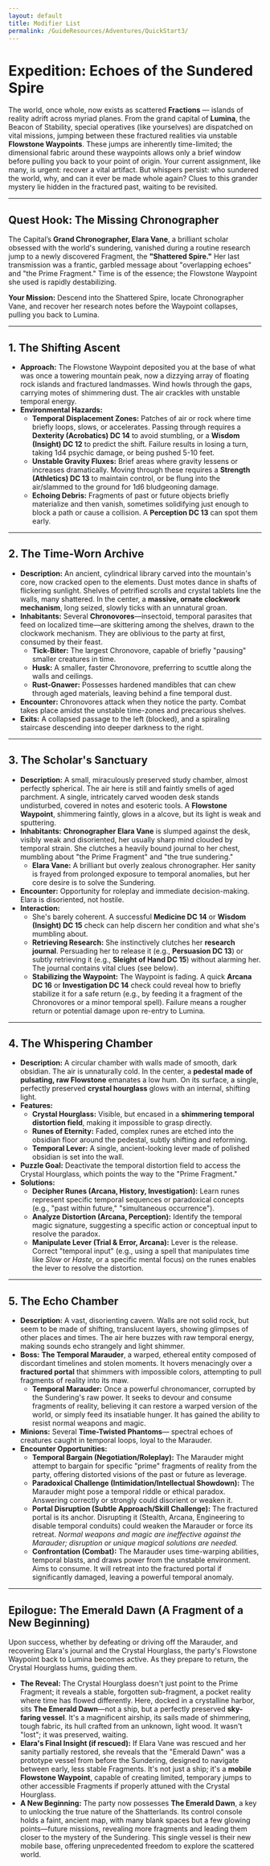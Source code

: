 ```yaml
---
layout: default
title: Modifier List
permalink: /GuideResources/Adventures/QuickStart3/
---
```

# Expedition: Echoes of the Sundered Spire

The world, once whole, now exists as scattered **Fractions** — islands of reality adrift across myriad planes. From the grand capital of **Lumina**, the Beacon of Stability, special operatives (like yourselves) are dispatched on vital missions, jumping between these fractured realities via unstable **Flowstone Waypoints**. These jumps are inherently time-limited; the dimensional fabric around these waypoints allows only a brief window before pulling you back to your point of origin. Your current assignment, like many, is urgent: recover a vital artifact. But whispers persist: who sundered the world, why, and can it ever be made whole again? Clues to this grander mystery lie hidden in the fractured past, waiting to be revisited.

---

## Quest Hook: The Missing Chronographer

The Capital’s **Grand Chronographer, Elara Vane**, a brilliant scholar obsessed with the world's sundering, vanished during a routine research jump to a newly discovered Fragment, the **"Shattered Spire."** Her last transmission was a frantic, garbled message about "overlapping echoes" and "the Prime Fragment." Time is of the essence; the Flowstone Waypoint she used is rapidly destabilizing.

**Your Mission:** Descend into the Shattered Spire, locate Chronographer Vane, and recover her research notes before the Waypoint collapses, pulling you back to Lumina.

---

## 1. The Shifting Ascent

- **Approach:** The Flowstone Waypoint deposited you at the base of what was once a towering mountain peak, now a dizzying array of floating rock islands and fractured landmasses. Wind howls through the gaps, carrying motes of shimmering dust. The air crackles with unstable temporal energy.
- **Environmental Hazards:**
    - **Temporal Displacement Zones:** Patches of air or rock where time briefly loops, slows, or accelerates. Passing through requires a **Dexterity (Acrobatics) DC 14** to avoid stumbling, or a **Wisdom (Insight) DC 12** to predict the shift. Failure results in losing a turn, taking 1d4 psychic damage, or being pushed 5-10 feet.
    - **Unstable Gravity Fluxes:** Brief areas where gravity lessens or increases dramatically. Moving through these requires a **Strength (Athletics) DC 13** to maintain control, or be flung into the air/slammed to the ground for 1d6 bludgeoning damage.
    - **Echoing Debris:** Fragments of past or future objects briefly materialize and then vanish, sometimes solidifying just enough to block a path or cause a collision. A **Perception DC 13** can spot them early.

---

## 2. The Time-Worn Archive

- **Description:** An ancient, cylindrical library carved into the mountain's core, now cracked open to the elements. Dust motes dance in shafts of flickering sunlight. Shelves of petrified scrolls and crystal tablets line the walls, many shattered. In the center, a **massive, ornate clockwork mechanism**, long seized, slowly ticks with an unnatural groan.
- **Inhabitants:** Several **Chronovores**—insectoid, temporal parasites that feed on localized time—are skittering among the shelves, drawn to the clockwork mechanism. They are oblivious to the party at first, consumed by their feast.
    - **Tick-Biter:** The largest Chronovore, capable of briefly "pausing" smaller creatures in time.
    - **Husk:** A smaller, faster Chronovore, preferring to scuttle along the walls and ceilings.
    - **Rust-Gnawer:** Possesses hardened mandibles that can chew through aged materials, leaving behind a fine temporal dust.
- **Encounter:** Chronovores attack when they notice the party. Combat takes place amidst the unstable time-zones and precarious shelves.
- **Exits:** A collapsed passage to the left (blocked), and a spiraling staircase descending into deeper darkness to the right.

---

## 3. The Scholar's Sanctuary

- **Description:** A small, miraculously preserved study chamber, almost perfectly spherical. The air here is still and faintly smells of aged parchment. A single, intricately carved wooden desk stands undisturbed, covered in notes and esoteric tools. A **Flowstone Waypoint**, shimmering faintly, glows in a alcove, but its light is weak and sputtering.
- **Inhabitants:** **Chronographer Elara Vane** is slumped against the desk, visibly weak and disoriented, her usually sharp mind clouded by temporal strain. She clutches a heavily bound journal to her chest, mumbling about "the Prime Fragment" and "the true sundering."
    - **Elara Vane:** A brilliant but overly zealous chronographer. Her sanity is frayed from prolonged exposure to temporal anomalies, but her core desire is to solve the Sundering.
- **Encounter:** Opportunity for roleplay and immediate decision-making. Elara is disoriented, not hostile.
- **Interaction:**
    - She's barely coherent. A successful **Medicine DC 14** or **Wisdom (Insight) DC 15** check can help discern her condition and what she's mumbling about.
    - **Retrieving Research:** She instinctively clutches her **research journal**. Persuading her to release it (e.g., **Persuasion DC 13**) or subtly retrieving it (e.g., **Sleight of Hand DC 15**) without alarming her. The journal contains vital clues (see below).
    - **Stabilizing the Waypoint:** The Waypoint is fading. A quick **Arcana DC 16** or **Investigation DC 14** check could reveal how to briefly stabilize it for a safe return (e.g., by feeding it a fragment of the Chronovores or a minor temporal spell). Failure means a rougher return or potential damage upon re-entry to Lumina.

---

## 4. The Whispering Chamber

- **Description:** A circular chamber with walls made of smooth, dark obsidian. The air is unnaturally cold. In the center, a **pedestal made of pulsating, raw Flowstone** emanates a low hum. On its surface, a single, perfectly preserved **crystal hourglass** glows with an internal, shifting light.
- **Features:**
    - **Crystal Hourglass:** Visible, but encased in a **shimmering temporal distortion field**, making it impossible to grasp directly.
    - **Runes of Eternity:** Faded, complex runes are etched into the obsidian floor around the pedestal, subtly shifting and reforming.
    - **Temporal Lever:** A single, ancient-looking lever made of polished obsidian is set into the wall.
- **Puzzle Goal:** Deactivate the temporal distortion field to access the Crystal Hourglass, which points the way to the "Prime Fragment."
- **Solutions:**
    - **Decipher Runes (Arcana, History, Investigation):** Learn runes represent specific temporal sequences or paradoxical concepts (e.g., "past within future," "simultaneous occurrence").
    - **Analyze Distortion (Arcana, Perception):** Identify the temporal magic signature, suggesting a specific action or conceptual input to resolve the paradox.
    - **Manipulate Lever (Trial & Error, Arcana):** Lever is the release. Correct "temporal input" (e.g., using a spell that manipulates time like _Slow_ or _Haste_, or a specific mental focus) on the runes enables the lever to resolve the distortion.

---

## 5. The Echo Chamber

- **Description:** A vast, disorienting cavern. Walls are not solid rock, but seem to be made of shifting, translucent layers, showing glimpses of other places and times. The air here buzzes with raw temporal energy, making sounds echo strangely and light shimmer.
- **Boss:** **The Temporal Marauder**, a warped, ethereal entity composed of discordant timelines and stolen moments. It hovers menacingly over a **fractured portal** that shimmers with impossible colors, attempting to pull fragments of reality into its maw.
    - **Temporal Marauder:** Once a powerful chronomancer, corrupted by the Sundering's raw power. It seeks to devour and consume fragments of reality, believing it can restore a warped version of the world, or simply feed its insatiable hunger. It has gained the ability to resist normal weapons and magic.
- **Minions:** Several **Time-Twisted Phantoms**— spectral echoes of creatures caught in temporal loops, loyal to the Marauder.
- **Encounter Opportunities:**
    - **Temporal Bargain (Negotiation/Roleplay):** The Marauder might attempt to bargain for specific "prime" fragments of reality from the party, offering distorted visions of the past or future as leverage.
    - **Paradoxical Challenge (Intimidation/Intellectual Showdown):** The Marauder might pose a temporal riddle or ethical paradox. Answering correctly or strongly could disorient or weaken it.
    - **Portal Disruption (Subtle Approach/Skill Challenge):** The fractured portal is its anchor. Disrupting it (Stealth, Arcana, Engineering to disable temporal conduits) could weaken the Marauder or force its retreat. _Normal weapons and magic are ineffective against the Marauder; disruption or unique magical solutions are needed._
    - **Confrontation (Combat):** The Marauder uses time-warping abilities, temporal blasts, and draws power from the unstable environment. Aims to consume. It will retreat into the fractured portal if significantly damaged, leaving a powerful temporal anomaly.

---

## Epilogue: The Emerald Dawn (A Fragment of a New Beginning)

Upon success, whether by defeating or driving off the Marauder, and recovering Elara's journal and the Crystal Hourglass, the party's Flowstone Waypoint back to Lumina becomes active. As they prepare to return, the Crystal Hourglass hums, guiding them.

- **The Reveal:** The Crystal Hourglass doesn't just point to the Prime Fragment; it reveals a stable, forgotten sub-fragment, a pocket reality where time has flowed differently. Here, docked in a crystalline harbor, sits **The Emerald Dawn**—not a ship, but a perfectly preserved **sky-faring vessel**. It's a magnificent airship, its sails made of shimmering, tough fabric, its hull crafted from an unknown, light wood. It wasn't "lost"; it was preserved, waiting.
- **Elara's Final Insight (if rescued):** If Elara Vane was rescued and her sanity partially restored, she reveals that the "Emerald Dawn" was a prototype vessel from before the Sundering, designed to navigate between early, less stable Fragments. It's not just a ship; it's a **mobile Flowstone Waypoint**, capable of creating limited, temporary jumps to other accessible Fragments if properly attuned with the Crystal Hourglass.
- **A New Beginning:** The party now possesses **The Emerald Dawn**, a key to unlocking the true nature of the Shatterlands. Its control console holds a faint, ancient map, with many blank spaces but a few glowing points—future missions, revealing more fragments and leading them closer to the mystery of the Sundering. This single vessel is their new mobile base, offering unprecedented freedom to explore the scattered world.